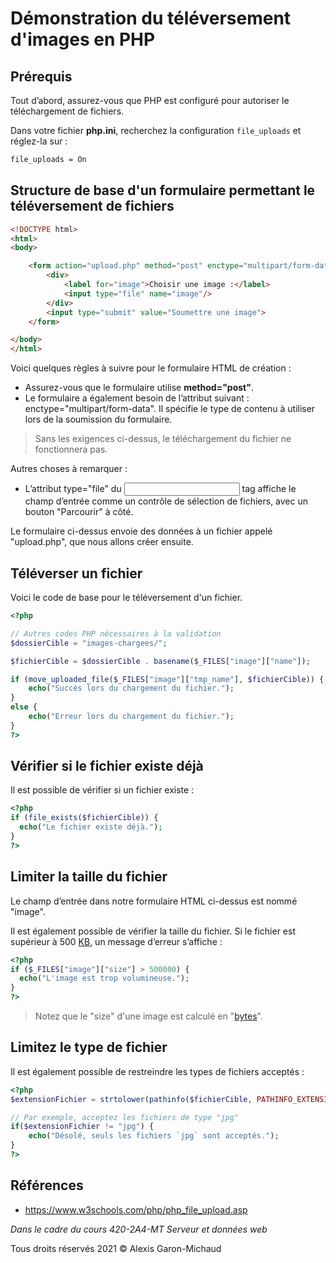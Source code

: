 # Démonstration du téléversement d'images en PHP

## Prérequis

Tout d’abord, assurez-vous que PHP est configuré pour autoriser le téléchargement de fichiers.

Dans votre fichier __php.ini__, recherchez la configuration `file_uploads` et réglez-la sur :

```txt
file_uploads = On
```

## Structure de base d'un formulaire permettant le téléversement de fichiers

```html
<!DOCTYPE html>
<html>
<body>

    <form action="upload.php" method="post" enctype="multipart/form-data">
        <div>
            <label for="image">Choisir une image :</label>
            <input type="file" name="image"/>
        </div>
        <input type="submit" value="Soumettre une image">
    </form>

</body>
</html>
```

Voici quelques règles à suivre pour le formulaire HTML de création :

- Assurez-vous que le formulaire utilise __method="post"__.
- Le formulaire a également besoin de l’attribut suivant : enctype="multipart/form-data". Il spécifie le type de contenu à utiliser lors de la soumission du formulaire.

> Sans les exigences ci-dessus, le téléchargement du fichier ne fonctionnera pas.

Autres choses à remarquer :

- L’attribut type="file" du <input> tag affiche le champ d’entrée comme un contrôle de sélection de fichiers, avec un bouton "Parcourir" à côté.

Le formulaire ci-dessus envoie des données à un fichier appelé "upload.php", que nous allons créer ensuite.

## Téléverser un fichier

Voici le code de base pour le téléversement d'un fichier.

```php
<?php

// Autres codes PHP nécessaires à la validation
$dossierCible = "images-chargees/";

$fichierCible = $dossierCible . basename($_FILES["image"]["name"]);

if (move_uploaded_file($_FILES["image"]["tmp_name"], $fichierCible)) {
    echo("Succès lors du chargement du fichier.");
}
else {
    echo("Erreur lors du chargement du fichier.");
}
?>
```

## Vérifier si le fichier existe déjà

Il est possible de vérifier si un fichier existe :

```php
<?php
if (file_exists($fichierCible)) {
  echo("Le fichier existe déjà.");
}
?>
```

## Limiter la taille du fichier

Le champ d’entrée dans notre formulaire HTML ci-dessus est nommé "image".

Il est également possible de vérifier la taille du fichier. Si le fichier est supérieur à 500 [KB](https://en.wikipedia.org/wiki/KB), un message d’erreur s’affiche :

```php
<?php
if ($_FILES["image"]["size"] > 500000) {
  echo("L'image est trop volumineuse.");
}
?>
```

> Notez que le "size" d'une image est calculé en "[bytes](https://fr.wikipedia.org/wiki/Byte#:~:text=font%2036%20bits.-,Distinction%20entre%20byte%20et%20octet,des%20bytes%20de%20huit%20bits.)".

## Limitez le type de fichier

Il est également possible de restreindre les types de fichiers acceptés :

```php
<?php
$extensionFichier = strtolower(pathinfo($fichierCible, PATHINFO_EXTENSION));

// Par exemple, acceptez les fichiers de type "jpg"
if($extensionFichier != "jpg") {
    echo("Désolé, seuls les fichiers `jpg` sont acceptés.");
}
?>
```

## Références

- <https://www.w3schools.com/php/php_file_upload.asp>

_Dans le cadre du cours 420-2A4-MT Serveur et données web_

Tous droits réservés 2021 © Alexis Garon-Michaud
